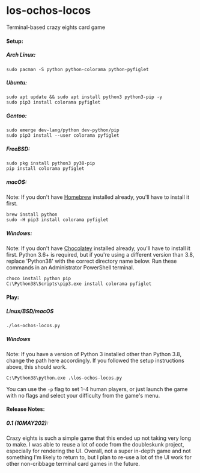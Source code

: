 # los-ochos-locos

Terminal-based crazy eights card game

#### Setup:

##### Arch Linux:
    sudo pacman -S python python-colorama python-pyfiglet
##### Ubuntu:
    sudo apt update && sudo apt install python3 python3-pip -y
    sudo pip3 install colorama pyfiglet
##### Gentoo:
    sudo emerge dev-lang/python dev-python/pip
    sudo pip3 install --user colorama pyfiglet
##### FreeBSD:
    sudo pkg install python3 py38-pip
    pip install colorama pyfiglet
##### macOS:
Note: If you don't have [Homebrew](https://brew.sh/) installed already, you'll have to install it first.

    brew install python
    sudo -H pip3 install colorama pyfiglet
##### Windows:
Note: If you don't have [Chocolatey](https://chocolatey.org/) installed already, you'll have to install it first.
Python 3.6+ is required, but if you're using a different version than 3.8, replace 'Python38' with the correct directory
name below. Run these commands in an Administrator PowerShell terminal.

    choco install python pip
    C:\Python38\Scripts\pip3.exe install colorama pyfiglet

#### Play:
##### Linux/BSD/macOS

    ./los-ochos-locos.py

##### Windows
Note: If you have a version of Python 3 installed other than Python 3.8, change the path here accordingly.
If you followed the setup instructions above, this should work.

    C:\Python38\python.exe .\los-ochos-locos.py

You can use the `-p` flag to set 1-4 human players, or just launch the game with no flags and select your difficulty from the game's menu.

#### Release Notes:

##### 0.1 (10MAY202):
Crazy eights is such a simple game that this ended up not taking very long to make. I was able to reuse a lot of code from the doubleskunk project,
especially for rendering the UI. Overall, not a super in-depth game and not something I'm likely to return to, but I plan to re-use a lot of the UI
work for other non-cribbage terminal card games in the future.
